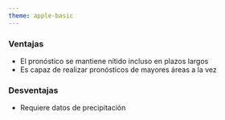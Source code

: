 ```yaml
---
theme: apple-basic
---
```

<BarTop title="Propuestas de arquitectura - DGMR (precipitación)" />

<div class="absolute grid grid-cols-2 gap-x-17 top-40 w-215">
  <div>
    <h3>Ventajas</h3>
    <ul class="mt-7">
      <li>El pronóstico se mantiene nítido incluso en plazos largos</li>
      <li>Es capaz de realizar pronósticos de mayores áreas a la vez</li>
    </ul>
  </div>
  <div>
    <h3>Desventajas</h3>
    <ul class="mt-7">
      <li>Requiere datos de precipitación</li>
    </ul>
  </div>
</div>


<BarBottom />